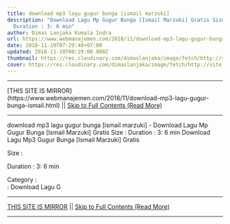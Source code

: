 ```yaml
---
title: download mp3 lagu gugur bunga [ismail marzuki]
description: "Download Lagu Mp Gugur Bunga [Ismail Marzuki] Gratis Size :
  Duration : 3: 6 min"
author: Dimas Lanjaka Kumala Indra
url: https://www.webmanajemen.com/2018/11/download-mp3-lagu-gugur-bunga-ismail.html
date: 2018-11-10T07:29:48+07:00
updated: 2018-11-10T00:29:00.000Z
thumbnail: https://res.cloudinary.com/dimaslanjaka/image/fetch/http://sitelagump3.com/images/download-lagu-mp3-terbaru-gratis.png
cover: https://res.cloudinary.com/dimaslanjaka/image/fetch/http://sitelagump3.com/images/download-lagu-mp3-terbaru-gratis.png
---
```


<hr/> [THIS SITE IS MIRROR](https://www.webmanajemen.com/2018/11/download-mp3-lagu-gugur-bunga-ismail.html) || <a href="https://www.webmanajemen.com/2018/11/download-mp3-lagu-gugur-bunga-ismail.html" rel="follow" class="button" id="read-more">Skip to Full Contents (Read More)</a> <hr/> download mp3 lagu gugur bunga [ismail marzuki] - Download Lagu Mp Gugur Bunga [Ismail Marzuki] Gratis Size : Duration : 3: 6 min Download Lagu Mp3 Gugur Bunga [Ismail Marzuki] Gratis
              
Size : 
              
Duration : 3: 6 min
              
Category :                              
              : 
Download Lagu G <hr/> [THIS SITE IS MIRROR](https://www.webmanajemen.com/2018/11/download-mp3-lagu-gugur-bunga-ismail.html) || <a href="https://www.webmanajemen.com/2018/11/download-mp3-lagu-gugur-bunga-ismail.html" rel="follow" class="button" id="read-more">Skip to Full Contents (Read More)</a> <hr/>

<script>
    if (location.host.includes('dimaslanjaka12')) {
      location.replace('https://www.webmanajemen.com/2018/11/download-mp3-lagu-gugur-bunga-ismail.html');
    }
  </script>